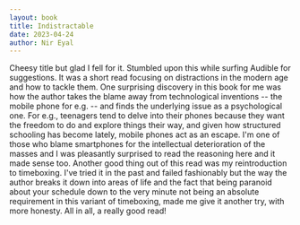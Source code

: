 ```yaml
---
layout: book
title: Indistractable
date: 2023-04-24
author: Nir Eyal
---
```


Cheesy title but glad I fell for it. Stumbled upon this while surfing Audible for suggestions. It was a short read focusing on distractions in the modern age and how to tackle them. One surprising discovery in this book for me was how the author takes the blame away from technological inventions -- the mobile phone for e.g. -- and finds the underlying issue as a psychological one. For e.g., teenagers tend to delve into their phones because they want the freedom to do and explore things their way, and given how structured schooling has become lately, mobile phones act as an escape. I'm one of those who blame smartphones for the intellectual deterioration of the masses and I was pleasantly surprised to read the reasoning here and it made sense too. Another good thing out of this read was my reintroduction to timeboxing. I've tried it in the past and failed fashionably but the way the author breaks it down into areas of life and the fact that being paranoid about your schedule down to the very minute not being an absolute requirement in this variant of timeboxing, made me give it another try, with more honesty. All in all, a really good read!
